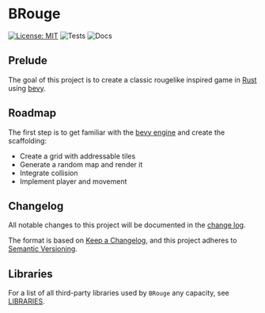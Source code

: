 # BRouge

[![License: MIT](https://img.shields.io/badge/License-MIT-yellow.svg)](https://opensource.org/licenses/MIT)
![Tests](https://github.com/SebastianRiga/BRouge/actions/workflows/unit-tests.yml/badge.svg)
![Docs](https://github.com/SebastianRiga/BRouge/actions/workflows/docs.yml/badge.svg)

## Prelude

The goal of this project is to create a classic rougelike inspired game
in [Rust](https://www.rust-lang.org/) using [bevy](https://bevyengine.org/).

## Roadmap

The first step is to get familiar with the [bevy engine](https://bevyengine.org/) and create
the scaffolding:

* Create a grid with addressable tiles
* Generate a random map and render it
* Integrate collision
* Implement player and movement

## Changelog

All notable changes to this project will be documented in the [change log](CHANGELOG.md).

The format is based on [Keep a Changelog](https://keepachangelog.com/en/1.0.0/),
and this project adheres to [Semantic Versioning](https://semver.org/spec/v2.0.0.html).

## Libraries

For a list of all third-party libraries used by `BRouge` any capacity, see [LIBRARIES](./LIBRARIES.md).
